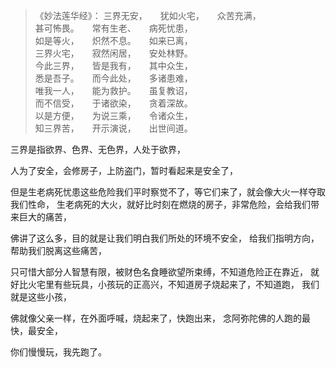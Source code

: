 > 《妙法莲华经》：
> 三界无安，　　犹如火宅，　　众苦充满，  
> 甚可怖畏。　　常有生老、　　病死忧患，  
> 如是等火，　　炽然不息。　　如来已离，  
> 三界火宅，　　寂然闲居，　　安处林野。  
> 今此三界，　　皆是我有，　　其中众生，  
> 悉是吾子。　　而今此处，　　多诸患难，  
> 唯我一人，　　能为救护。　　虽复教诏，  
> 而不信受，　　于诸欲染，　　贪着深故。  
> 以是方便，　　为说三乘，　　令诸众生，  
> 知三界苦，　　开示演说，　　出世间道。

三界是指欲界、色界、无色界，人处于欲界，

人为了安全，会修房子，上防盗门，暂时看起来是安全了，

但是生老病死忧患这些危险我们平时察觉不了，等它们来了，就会像大火一样夺取我们性命，
生老病死的大火，就好比时刻在燃烧的房子，非常危险，会给我们带来巨大的痛苦，

佛讲了这么多，目的就是让我们明白我们所处的环境不安全，
给我们指明方向，帮助我们脱离这些痛苦，

只可惜大部分人智慧有限，被财色名食睡欲望所束缚，不知道危险正在靠近，
就好比火宅里有些玩具，小孩玩的正高兴，不知道房子烧起来了，不知道跑，
我们就是这些小孩，

佛就像父亲一样，在外面呼喊，烧起来了，快跑出来，
念阿弥陀佛的人跑的最快，最安全，

你们慢慢玩，我先跑了。
